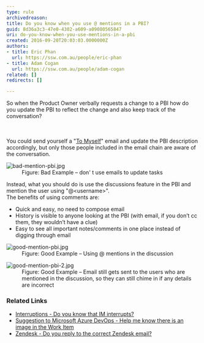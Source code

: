 ```yaml
---
type: rule
archivedreason: 
title: Do you know when you use @ mentions in a PBI?
guid: 8d36a3c3-47e0-4302-a609-a09080565847
uri: do-you-know-when-you-use-mentions-in-a-pbi
created: 2016-09-20T20:03:03.0000000Z
authors:
- title: Eric Phan
  url: https://ssw.com.au/people/eric-phan
- title: Adam Cogan
  url: https://ssw.com.au/people/adam-cogan
related: []
redirects: []

---
```



​​So when the Product Owner verbally requests a change to a PBI how do you update the PBI to reflect the change and also keep track of the conversation?<br>
<br><excerpt class='endintro'></excerpt><br>
<p>You could send yourself a &quot;​<a href="/_layouts/15/FIXUPREDIRECT.ASPX?WebId=3dfc0e07-e23a-4cbb-aac2-e778b71166a2&amp;TermSetId=07da3ddf-0924-4cd2-a6d4-a4809ae20160&amp;TermId=5c16d531-007d-49ef-8acc-b26596e13e84">To Myself</a>&quot; email and update the PBI description accordingly, but only those people included in the email chain are aware of the conversation. 
   <br></p><dl class="badImage"><dt>
      <img src="/PublishingImages/bad-mention-pbi.jpg" alt="bad-mention-pbi.jpg" />
   </dt><dd>Figure&#58; Bad Example – don' t use emails to update tasks</dd></dl><p>Instead, what you should do is use the discussions feature in the PBI and mention the user using &quot;@&lt;username&gt;&quot;.&#160;<br>The benefits of using comments are&#58;<br> </p><ul><li>Quick and easy, no need to compose email<br></li><li>History is visible to anyone looking at the PBI (with email, if you don’t cc them, they wouldn’t have a clue)<br></li><li>Easy to see all important notes/comments in one place instead of digging through email<br></li></ul><dl class="goodImage"><dt>
      <img src="/PublishingImages/good-mention-pbi.jpg" alt="good-mention-pbi.jpg" />
   </dt><dd>Figure&#58; Good Example – Using @ mentions in the discussion</dd></dl><dl class="goodImage"><dt>
      <img src="/PublishingImages/good-mention-pbi-2.jpg" alt="good-mention-pbi-2.jpg" />
   </dt><dd>Figure&#58; Good Example – Email still gets sent to the users who are mentioned in the discussion, so they can still chime in if any details are incorrect<br></dd></dl><h3>Related ​Links<br></h3><ul><li> 
      <a href="/_layouts/15/FIXUPREDIRECT.ASPX?WebId=3dfc0e07-e23a-4cbb-aac2-e778b71166a2&amp;TermSetId=07da3ddf-0924-4cd2-a6d4-a4809ae20160&amp;TermId=d68a015b-fa82-419d-97f0-266ba8fb4e5d">Interruptions - Do you know that IM interrupts? </a></li><li>​<a href="https&#58;//bettersoftwaresuggestions.com/microsoft/azure-devops/help-me-know-there-is-an-image-in-the-work-item/">Suggestion to Microsoft Azure DevOps&#160;​- Help me know there is an image in the Work Item</a>​<br></li><li><a href="/Pages/Do-you-reply-to-the-correct-Zendesk-email.aspx">Zendesk - Do you reply to the correct Zendesk email?</a>​<br></li></ul>


